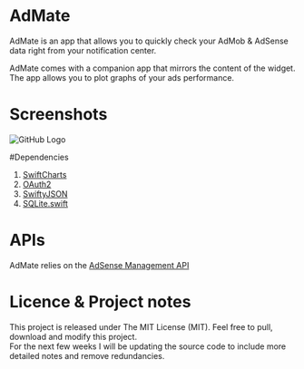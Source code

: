 # AdMate

AdMate is an app that allows you to quickly check your AdMob & AdSense data right from your notification center.  

AdMate comes with a companion app that mirrors the content of the widget. The app allows you to plot graphs of your ads performance.

# Screenshots
![GitHub Logo](http://antonin-linossier.com/github/pictures/test3.png)

#Dependencies
 1. [SwiftCharts](https://github.com/kevinbrewster/SwiftCharts)
 2. [OAuth2](https://github.com/p2/OAuth2)
 3. [SwiftyJSON](https://github.com/SwiftyJSON/SwiftyJSON)
 4. [SQLite.swift](https://github.com/stephencelis/SQLite.swift)
 
# APIs
AdMate relies on the [AdSense Management API](https://developers.google.com/adsense/management/)

# Licence & Project notes
This project is released under The MIT License (MIT). Feel free to pull, download and modify this project.  
For the next few weeks I will be updating the source code to include more detailed notes and remove redundancies.


